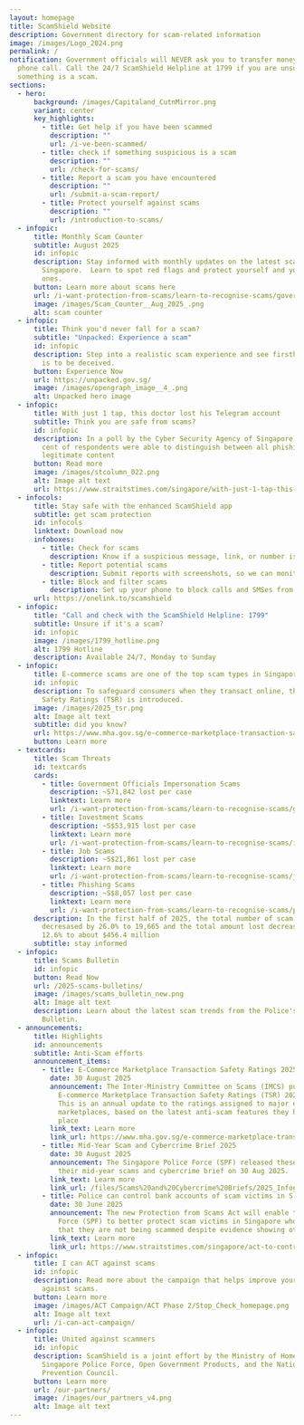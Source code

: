 ```yaml
---
layout: homepage
title: ScamShield Website
description: Government directory for scam-related information
image: /images/Logo_2024.png
permalink: /
notification: Government officials will NEVER ask you to transfer money over a
  phone call. Call the 24/7 ScamShield Helpline at 1799 if you are unsure
  something is a scam.
sections:
  - hero:
      background: /images/Capitaland_CutnMirror.png
      variant: center
      key_highlights:
        - title: Get help if you have been scammed
          description: ""
          url: /i-ve-been-scammed/
        - title: check if something suspicious is a scam
          description: ""
          url: /check-for-scams/
        - title: Report a scam you have encountered
          description: ""
          url: /submit-a-scam-report/
        - title: Protect yourself against scams
          description: ""
          url: /introduction-to-scams/
  - infopic:
      title: Monthly Scam Counter
      subtitle: August 2025
      id: infopic
      description: Stay informed with monthly updates on the latest scam statistics in
        Singapore.  Learn to spot red flags and protect yourself and your loved
        ones.
      button: Learn more about scams here
      url: /i-want-protection-from-scams/learn-to-recognise-scams/government-officials-impersonation-scams/
      image: /images/Scam_Counter__Aug_2025_.png
      alt: scam counter
  - infopic:
      title: Think you'd never fall for a scam?
      subtitle: "Unpacked: Experience a scam"
      id: infopic
      description: Step into a realistic scam experience and see firsthand how easy it
        is to be deceived.
      button: Experience Now
      url: https://unpacked.gov.sg/
      image: /images/opengraph_image__4_.png
      alt: Unpacked hero image
  - infopic:
      title: With just 1 tap, this doctor lost his Telegram account
      subtitle: Think you are safe from scams?
      id: infopic
      description: In a poll by the Cyber Security Agency of Singapore, only 13 per
        cent of respondents were able to distinguish between all phishing and
        legitimate content
      button: Read more
      image: /images/stcolumn_022.png
      alt: Image alt text
      url: https://www.straitstimes.com/singapore/with-just-1-tap-this-doctor-lost-his-telegram-account-to-cyber-criminals
  - infocols:
      title: Stay safe with the enhanced ScamShield app
      subtitle: get scam protection
      id: infocols
      linktext: Download now
      infoboxes:
        - title: Check for scams
          description: Know if a suspicious message, link, or number is likely a scam
        - title: Report potential scams
          description: Submit reports with screenshots, so we can monitor them better
        - title: Block and filter scams
          description: Set up your phone to block calls and SMSes from scammers
      url: https://onelink.to/scamshield
  - infopic:
      title: "Call and check with the ScamShield Helpline: 1799"
      subtitle: Unsure if it's a scam?
      id: infopic
      image: /images/1799_hotline.png
      alt: 1799 Hotline
      description: Available 24/7, Monday to Sunday
  - infopic:
      title: E-commerce scams are one of the top scam types in Singapore
      id: infopic
      description: To safeguard consumers when they transact online, the Transactions
        Safety Ratings (TSR) is introduced.
      image: /images/2025_tsr.png
      alt: Image alt text
      subtitle: did you know?
      url: https://www.mha.gov.sg/e-commerce-marketplace-transaction-safety-ratings
      button: Learn more
  - textcards:
      title: Scam Threats
      id: textcards
      cards:
        - title: Government Officials Impersonation Scams
          description: ~S71,842 lost per case
          linktext: Learn more
          url: /i-want-protection-from-scams/learn-to-recognise-scams/government-officials-impersonation-scams/
        - title: Investment Scams
          description: ~S$53,915 lost per case
          linktext: Learn more
          url: /i-want-protection-from-scams/learn-to-recognise-scams/investment-scams/
        - title: Job Scams
          description: ~S$21,861 lost per case
          linktext: Learn more
          url: /i-want-protection-from-scams/learn-to-recognise-scams/job-scams/
        - title: Phishing Scams
          description: ~S$8,057 lost per case
          linktext: Learn more
          url: /i-want-protection-from-scams/learn-to-recognise-scams/phishing-scams/
      description: In the first half of 2025, the total number of scam cases
        decresased by 26.0% to 19,665 and the total amount lost decreased by
        12.6% to about $456.4 million
      subtitle: stay informed
  - infopic:
      title: Scams Bulletin
      id: infopic
      button: Read Now
      url: /2025-scams-bulletins/
      image: /images/scams_bulletin_new.png
      alt: Image alt text
      description: Learn about the latest scam trends from the Police's Monthly Scams
        Bulletin.
  - announcements:
      title: Highlights
      id: announcements
      subtitle: Anti-Scam efforts
      announcement_items:
        - title: E-Commerce Marketplace Transaction Safety Ratings 2025
          date: 30 August 2025
          announcement: The Inter-Ministry Committee on Scams (IMCS) published the
            E-commerce Marketplace Transaction Safety Ratings (TSR) 2025 today.
            This is an annual update to the ratings assigned to major e-commerce
            marketplaces, based on the latest anti-scam features they have in
            place
          link_text: Learn more
          link_url: https://www.mha.gov.sg/e-commerce-marketplace-transaction-safety-ratings
        - title: Mid-Year Scam and Cybercrime Brief 2025
          date: 30 August 2025
          announcement: The Singapore Police Force (SPF) released these latest figures in
            their mid-year scams and cybercrime brief on 30 Aug 2025.
          link_text: Learm more
          link_url: /files/Scams%20and%20Cybercrime%20Briefs/2025_Infographic_for_MYSCB_2025.pdf
        - title: Police can control bank accounts of scam victims in S’pore from July 1
          date: 30 June 2025
          announcement: The new Protection from Scams Act will enable the Singapore Police
            Force (SPF) to better protect scam victims in Singapore who believed
            that they are not being scammed despite evidence showing otherwise.
          link_text: Learn more
          link_url: https://www.straitstimes.com/singapore/act-to-control-bank-accounts-of-scam-victims-in-singapore-to-come-into-effect-on-july-1
  - infopic:
      title: I can ACT against scams
      id: infopic
      description: Read more about the campaign that helps improve your defences
        against scams.
      button: Learn more
      image: /images/ACT Campaign/ACT Phase 2/Stop_Check_homepage.png
      alt: Image alt text
      url: /i-can-act-campaign/
  - infopic:
      title: United against scammers
      id: infopic
      description: ScamShield is a joint effort by the Ministry of Home Affairs, the
        Singapore Police Force, Open Government Products, and the National Crime
        Prevention Council.
      button: Learn more
      url: /our-partners/
      image: /images/our_partners_v4.png
      alt: Image alt text
---
```


